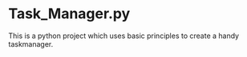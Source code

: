 # Task_Manager.py
This is a python project which uses basic principles to create a handy taskmanager.
